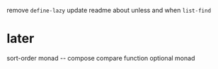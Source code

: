remove `define-lazy`
update readme about unless and when
`list-find`

# later

sort-order monad -- compose compare function
optional monad
